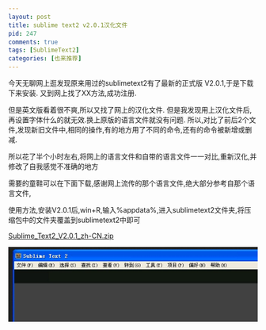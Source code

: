 ```yaml
---
layout: post
title: sublime text2 v2.0.1汉化文件
pid: 247
comments: true
tags: [SublimeText2]
categories: [也来推荐]
---
```

今天无聊网上逛发现原来用过的sublimetext2有了最新的正式版 V2.0.1,于是下载下来安装.
又到网上找了XX方法,成功注册.

但是英文版看着很不爽,所以又找了网上的汉化文件.
但是我发现用上汉化文件后,再设置字体什么的就无效.换上原版的语言文件就没有问题.
所以,对比了前后2个文件,发现新旧文件中,相同的操作,有的地方用了不同的命令,还有的命令被新增或删减.

所以花了半个小时左右,将网上的语言文件和自带的语言文件一一对比,重新汉化,并修改了自我感觉不准确的地方

需要的童鞋可以在下面下载,感谢网上流传的那个语言文件,绝大部分参考自那个语言文件,

使用方法,安装V2.0.1后,win+R,输入%appdata%,进入sublimetext2文件夹,将压缩包中的文件夹覆盖到sublimetext2中即可

[Sublime\_Text2\_V2.0.1_zh-CN.zip](/uploads/2012/09/Sublime_Text2_V2.0.1_zh-CN.zip)

![sublimetext2](/uploads/2012/09/29_01.jpg)
